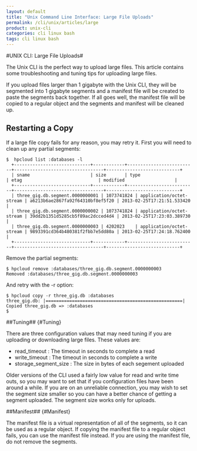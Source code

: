 ```yaml
---
layout: default
title: "Unix Command Line Interface: Large File Uploads"
permalink: /cli/unix/articles/large
product: unix-cli
categories: cli linux bash
tags: cli linux bash
---
```

#UNIX CLI: Large File Uploads#

The Unix CLI is the perfect way to upload large files.  This article contains some troubleshooting and tuning tips for uploading large files.

If you upload files larger than 1 gigabyte with the Unix CLI, they will be segmented into 1 gigabyte segments and a manifest file will be created to paste the segments back together.  If all goes well, the manifest file will be copied to a regular object and the segments and manifest will be cleaned up.

## Restarting a Copy

If a large file copy fails for any reason, you may retry it.  First you will need to clean up any partial segments:

    $  hpcloud list :databases -l
      +-----------------------------+------------+--------------------------+----------------------------------+----------------------------+
      | sname                       | size       | type                     | etag                             | modified                   |
      +-----------------------------+------------+--------------------------+----------------------------------+----------------------------+
      | three_gig.db.segment.0000000001 | 1073741824 | application/octet-stream | a6213b6ae2867fa92f64310bf8ef5f20 | 2013-02-25T17:21:51.533420 |
      | three_gig.db.segment.0000000002 | 1073741824 | application/octet-stream | 39dd2b1351d5285cb5f89ac2dcced4d4 | 2013-02-25T17:23:03.389730 |
      | three_gig.db.segment.0000000003 | 4202023    | application/octet-stream | 9893391cd364b480381f2fbb7e5dd80a | 2013-02-25T17:24:18.762400 |
      +-----------------------------+------------+--------------------------+----------------------------------+----------------------------+

Remove the partial segments:

    $ hpcloud remove :databases/three_gig.db.segment.0000000003
    Removed :databases/three_gig.db.segment.0000000003

And retry with the -r option:

    $ hpcloud copy -r three_gig.db :databases
    three_gig.db: |====================================================|
    Copied three_gig.db => :databases
    $

##Tuning## {#Tuning}

There are three configuration values that may need tuning if you are uploading or downloading large files.  These values are:

* read_timeout : The timeout in seconds to complete a read
* write_timeout : The timeout in seconds to complete a write
* storage_segment_size : The size in bytes of each segement uploaded

Older versions of the CLI used a fairly low value for read and write time outs, so you may want to set that if you configuration files have been around a while.  If you are on an unreliable connection, you may wish to set the segment size smaller so you can have a better chance of getting a segment uploaded.  The segment size works only for uploads.

##Manifest## {#Manifest}

The manifest file is a virtual representation of all of the segments, so it can be used as a regular object.  If copying the manifest file to a regular object fails, you can use the manifest file instead.  If you are using the manifest file, do not remove the segments.
